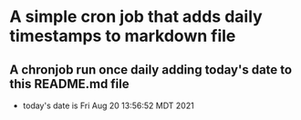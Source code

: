 A simple cron job that adds daily timestamps to markdown file
============================================================
## A chronjob run once daily adding today's date to this README.md file
* today's date is Fri Aug 20 13:56:52 MDT 2021
